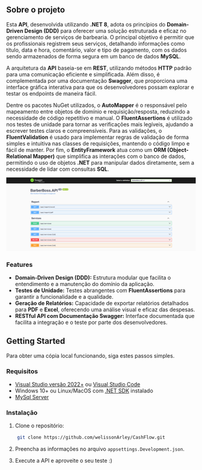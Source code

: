 ## Sobre o projeto ##

Esta **API**, desenvolvida utilizando **.NET 8**, adota os princípios do **Domain-Driven Design (DDD)** para oferecer uma solução estruturada e eficaz no gerenciamento de serviços de barbearia. O principal objetivo é permitir que os profissionais registrem seus serviços, detalhando informações como título, data e hora, comentário, valor e tipo de pagamento, com os dados sendo armazenados de forma segura em um banco de dados **MySQL**.

A arquitetura da **API** baseia-se em **REST**, utilizando métodos **HTTP** padrão para uma comunicação eficiente e simplificada. Além disso, é complementada por uma documentação **Swagger**, que proporciona uma interface gráfica interativa para que os desenvolvedores possam explorar e testar os endpoints de maneira fácil.

Dentre os pacotes NuGet utilizados, o **AutoMapper** é o responsável pelo mapeamento entre objetos de domínio e requisição/resposta, reduzindo a necessidade de código repetitivo e manual. O **FluentAssertions** é utilizado nos testes de unidade para tornar as verificações mais legíveis, ajudando a escrever testes claros e compreensíveis. Para as validações, o **FluentValidation** é usado para implementar regras de validação de forma simples e intuitiva nas classes de requisições, mantendo o código limpo e fácil de manter. Por fim, o **EntityFramework** atua como um **ORM (Object-Relational Mapper)** que simplifica as interações com o banco de dados, permitindo o uso de objetos **.NET** para manipular dados diretamente, sem a necessidade de lidar com consultas **SQL**.

![hero-image]

### Features

- **Domain-Driven Design (DDD):** Estrutura modular que facilita o entendimento e a manutenção do domínio da aplicação.
- **Testes de Unidade:** Testes abrangentes com **FluentAssertions** para garantir a funcionalidade e a qualidade.
- **Geração de Relatórios:** Capacidade de exportar relatórios detalhados para **PDF** e **Excel**, oferecendo uma análise visual e eficaz das despesas.
- **RESTful API com Documentação Swagger:** Interface documentada que facilita a integração e o teste por parte dos desenvolvedores.

## Getting Started
Para obter uma cópia local funcionando, siga estes passos simples.

### Requisitos
* [Visual Studio versão 2022+][visual-studio] ou [Visual Studio Code][visual-studio]
* Windows 10+ ou Linux/MacOS com [.NET SDK][dot-net-sdk] instalado
* [MySql Server][mysql]

### Instalação
1. Clone o repositório:
```sh
    git clone https://github.com/welissonArley/CashFlow.git 
```
2. Preencha as informações no arquivo `appsettings.Development.json`.

3. Execute a API e aproveite o seu teste :)

<!-- Links -->
[visual-studio]: https://visualstudio.microsoft.com/pt-br/downloads/
[dot-net-sdk]: https://dotnet.microsoft.com/en-us/download/dotnet/8.0
[mysql]: https://dev.mysql.com/downloads/installer/

<!-- Images -->
[hero-image]: images/hero-image.png